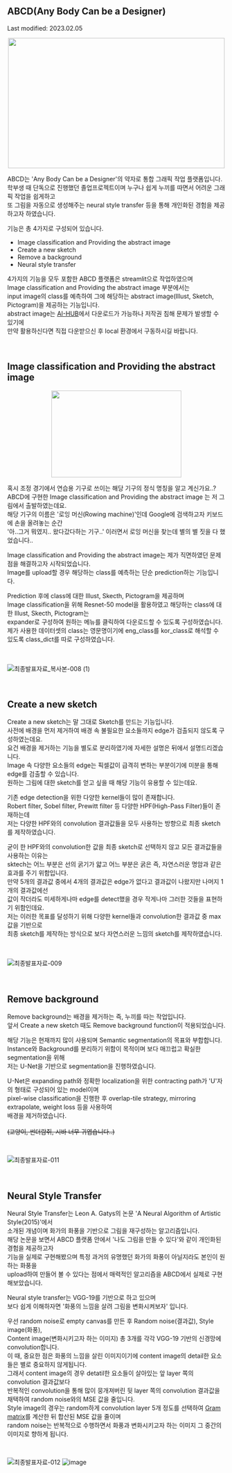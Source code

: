 ABCD(Any Body Can be a Designer)
---

Last modified: 2023.02.05

<p align="center"><img src="https://user-images.githubusercontent.com/75806377/216806082-164a0d58-d314-4f34-a17e-4f82bd518e77.png" height="300px" width="500px"></p>  

ABCD는 'Any Body Can be a Designer'의 약자로 통합 그래픽 작업 플랫폼입니다.  
학부생 때 단독으로 진행했던 졸업프로젝트이며 누구나 쉽게 누끼를 따면서 어려운 그래픽 작업을 쉽게하고  
또 그림을 자동으로 생성해주는 neural style transfer 등을 통해 개인화된 경험을 제공하고자 하였습니다.

기능은 총 4가지로 구성되어 있습니다.  
- Image classification and Providing the abstract image
- Create a new sketch
- Remove a background
- Neural style transfer  

4가지의 기능을 모두 포함한 ABCD 플랫폼은 streamlit으로 작업하였으며  
Image classification and Providing the abstract image 부분에서는  
input image의 class를 예측하여 그에 해당하는 abstract image(Illust, Sketch, Pictogram)을 제공하는 기능입니다.  
abstract image는 [AI-HUB](https://www.aihub.or.kr/aihubdata/data/view.do?currMenu=115&topMenu=100&aihubDataSe=realm&dataSetSn=617)에서 다운로드가 가능하나 저작권 침해 문제가 발생할 수 있기에  
만약 활용하신다면 직접 다운받으신 후 local 환경에서 구동하시길 바랍니다.  
  
</br>

Image classification and Providing the abstract image
---
<p align='center'><img src="https://user-images.githubusercontent.com/75806377/216807004-96f25ffc-dcff-4d82-95c7-e22586b2fdd8.jpg" height="200px" width="300px"></p>  

혹시 조정 경기에서 연습용 기구로 쓰이는 해당 기구의 정식 명칭을 알고 계신가요..?  
ABCD에 구현한 Image classification and Providing the abstract image 는 저 그림에서 출발하였는데요.  
해당 기구의 이름은 '로잉 머신(Rowing machine)'인데 Google에 검색하고자 키보드에 손을 올려놓는 순간  
'아..그거 뭐였지.. 왔다갔다하는 기구..' 이러면서 로잉 머신을 찾는데 별의 별 짓을 다 했었습니다..  

Image classification and Providing the abstract image는 제가 직면하였던 문제점을 해결하고자 시작되었습니다.  
Image를 upload할 경우 해당하는 class를 예측하는 단순 prediction하는 기능입니다.  

Prediction 후에 class에 대한 Illust, Skecth, Pictogram을 제공하며    
Image classification을 위해 Resnet-50 model을 활용하였고 해당하는 class에 대한 Illust, Skecth, Pictogram는  
expander로 구성하여 원하는 메뉴를 클릭하여 다운로드할 수 있도록 구성하였습니다.  
제가 사용한 데이터셋의 class는 영문명이기에 eng_class를 kor_class로 해석할 수 있도록 class_dict를 따로 구성하였습니다.  
</br>
</br>

![최종발표자료_복사본-008 (1)](https://user-images.githubusercontent.com/75806377/216962184-fc0d6983-4027-4dc7-baa6-110d8b54128e.png)

</br>

Create a new sketch
---
Create a new sketch는 말 그대로 Sketch를 만드는 기능입니다.  
사전에 배경을 먼저 제거하여 배경 속 불필요한 요소들까지 edge가 검출되지 않도록 구성하였는데요.  
요건 배경을 제거하는 기능을 별도로 분리하였기에 자세한 설명은 뒤에서 설명드리겠습니다.  
Image 속 다양한 요소들의 edge는 픽셀값이 급격히 변하는 부분이기에 미분을 통해 edge를 검출할 수 있습니다.  
원하는 그림에 대한 sketch를 얻고 싶을 때 해당 기능이 유용할 수 있는데요.  

기존 edge detection을 위한 다양한 kernel들이 많이 존재합니다.  
Robert filter, Sobel filter, Prewitt filter 등 다양한 HPF(High-Pass Filter)들이 존재하는데  
저는 다양한 HPF와의 convolution 결과값들을 모두 사용하는 방향으로 최종 sketch를 제작하였습니다.  

굳이 한 HPF와의 convolution한 값을 최종 sketch로 선택하지 않고 모든 결과값들을 사용하는 이유는  
sktech는 어느 부분은 선의 굵기가 얇고 어느 부분은 굵은 즉, 자연스러운 명암과 같은 효과를 주기 위함입니다.  
만약 5개의 결과값 중에서 4개의 결과값은 edge가 없다고 결과값이 나왔지만 나머지 1개의 결과값에선  
값이 작더라도 미세하게나마 edge를 detect했을 경우 작게나마 그러한 것들을 표현하기 위함인데요.  
저는 이러한 목표를 달성하기 위해 다양한 kernel들과 convolution한 결과값 중 max값을 기반으로  
최종 sketch를 제작하는 방식으로 보다 자연스러운 느낌의 sketch를 제작하였습니다.  
</br>
</br>

![최종발표자료-009](https://user-images.githubusercontent.com/75806377/216808074-a2068d44-6d5c-4eed-8efa-fa82c719e6cf.png)

</br>

Remove background
---
Remove background는 배경을 제거하는 즉, 누끼를 따는 작업입니다.  
앞서 Create a new sketch 때도 Remove background function이 적용되었습니다.  

해당 기능은 현재까지 많이 사용되며 Semantic segmentation의 목표와 부합합니다.  
Instance와 Background를 분리하기 위함이 목적이며 보다 매끄럽고 확실한 segmentation을 위해  
저는 U-Net을 기반으로 segmentation을 진행하였습니다.  

U-Net은 expanding path와 정확한 localization을 위한 contracting path가 'U'자의 형태로 구성되어 있는 model이며  
pixel-wise classification을 진행한 후 overlap-tile strategy, mirroring extrapolate, weight loss 등을 사용하여  
배경을 제거하였습니다.  
</br>
~~(고양이, 썬더람쥐, 시바 너무 귀엽습니다..)~~

</br>

![최종발표자료-011](https://user-images.githubusercontent.com/75806377/216808456-59890fa9-5a2c-481c-bc1c-77428897b08d.png)

</br>

Neural Style Transfer
---


Neural Style Transfer는 Leon A. Gatys의 논문 'A Neural Algorithm of Artistic Style(2015)'에서  
소개된 개념이며 화가의 화풍을 기반으로 그림을 재구성하는 알고리즘입니다.  
해당 논문을 보면서 ABCD 플랫폼 안에서 '나도 그림을 만들 수 있다'와 같이 개인화된 경험을 제공하고자  
기능을 실제로 구현해봤으며 특정 과거의 유명했던 화가의 화풍이 아닐지라도 본인이 원하는 화풍을  
upload하여 만들어 볼 수 있다는 점에서 매력적인 알고리즘을 ABCD에서 실제로 구현해보았습니다.  

Neural style transfer는 VGG-19를 기반으로 하고 있으며  
보다 쉽게 이해하자면 '화풍의 느낌을 살려 그림을 변화시켜보자' 입니다.  

우선 random noise로 empty canvas를 만든 후 Random noise(결과값), Style image(화풍),  
Content image(변화시키고자 하는 이미지) 총 3개를 각각 VGG-19 기반의 신경망에 convolution합니다.  
이 때, 중요한 점은 화풍의 느낌을 살린 이미지이기에 content image의 detail한 요소들은 별로 중요하지 않게됩니다.  
그래서 content image의 경우 detatil한 요소들이 살아있는 앞 layer 쪽의 convolution 결과값보다  
반복적인 convolution을 통해 많이 뭉개져버린 뒷 layer 쪽의 convolution 결과값을 채택하여 random noise와의 MSE 값을 줄입니다.  
Style image의 경우는 random하게 convolution layer 5개 정도를 선택하여 [Gram matrix](https://wansook0316.github.io/ds/dl/2020/09/18/computer-vision-15-Gram-Matrix.html)를 계산한 뒤 합산된 MSE 값을 줄이며  
random noise는 반복적으로 수행하면서 화풍과 변화시키고자 하는 이미지 그 중간의 이미지로 향하게 됩니다.  

</br>

![최종발표자료-012](https://user-images.githubusercontent.com/75806377/216809383-cc9b5fa5-5618-4600-bbc0-eea9035cc815.png)
![image](https://user-images.githubusercontent.com/75806377/216960293-6cb2c7f4-5ffb-4842-bcbf-84f868af2af8.png)
</br>
